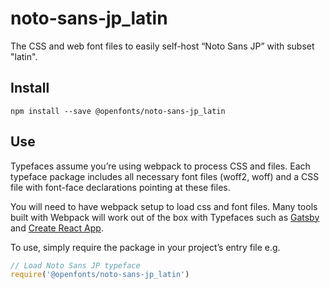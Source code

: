 
# noto-sans-jp_latin

The CSS and web font files to easily self-host “Noto Sans JP” with subset "latin".

## Install

`npm install --save @openfonts/noto-sans-jp_latin`

## Use

Typefaces assume you’re using webpack to process CSS and files. Each typeface
package includes all necessary font files (woff2, woff) and a CSS file with
font-face declarations pointing at these files.

You will need to have webpack setup to load css and font files. Many tools built
with Webpack will work out of the box with Typefaces such as [Gatsby](https://github.com/gatsbyjs/gatsby)
and [Create React App](https://github.com/facebookincubator/create-react-app).

To use, simply require the package in your project’s entry file e.g.

```javascript
// Load Noto Sans JP typeface
require('@openfonts/noto-sans-jp_latin')
```
